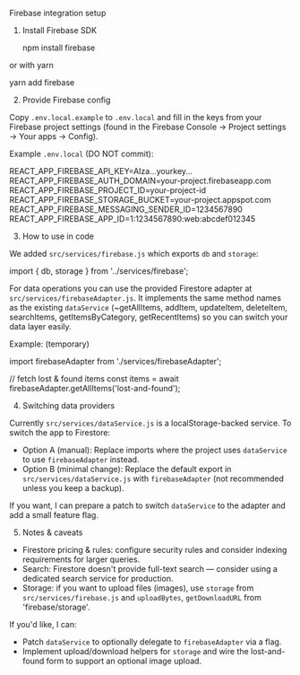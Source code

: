 Firebase integration setup

1) Install Firebase SDK

   npm install firebase

or with yarn

   yarn add firebase

2) Provide Firebase config

Copy `.env.local.example` to `.env.local` and fill in the keys from your Firebase project settings (found in the Firebase Console -> Project settings -> Your apps -> Config).

Example `.env.local` (DO NOT commit):

REACT_APP_FIREBASE_API_KEY=AIza...yourkey...
REACT_APP_FIREBASE_AUTH_DOMAIN=your-project.firebaseapp.com
REACT_APP_FIREBASE_PROJECT_ID=your-project-id
REACT_APP_FIREBASE_STORAGE_BUCKET=your-project.appspot.com
REACT_APP_FIREBASE_MESSAGING_SENDER_ID=1234567890
REACT_APP_FIREBASE_APP_ID=1:1234567890:web:abcdef012345

3) How to use in code

We added `src/services/firebase.js` which exports `db` and `storage`:

import { db, storage } from '../services/firebase';

For data operations you can use the provided Firestore adapter at `src/services/firebaseAdapter.js`. It implements the same method names as the existing `dataService` (~getAllItems, addItem, updateItem, deleteItem, searchItems, getItemsByCategory, getRecentItems) so you can switch your data layer easily.

Example: (temporary)

import firebaseAdapter from './services/firebaseAdapter';

// fetch lost & found items
const items = await firebaseAdapter.getAllItems('lost-and-found');

4) Switching data providers

Currently `src/services/dataService.js` is a localStorage-backed service. To switch the app to Firestore:

- Option A (manual): Replace imports where the project uses `dataService` to use `firebaseAdapter` instead.
- Option B (minimal change): Replace the default export in `src/services/dataService.js` with `firebaseAdapter` (not recommended unless you keep a backup).

If you want, I can prepare a patch to switch `dataService` to the adapter and add a small feature flag.

5) Notes & caveats

- Firestore pricing & rules: configure security rules and consider indexing requirements for larger queries.
- Search: Firestore doesn't provide full-text search — consider using a dedicated search service for production.
- Storage: if you want to upload files (images), use `storage` from `src/services/firebase.js` and `uploadBytes`, `getDownloadURL` from 'firebase/storage'.

If you'd like, I can:
- Patch `dataService` to optionally delegate to `firebaseAdapter` via a flag.
- Implement upload/download helpers for `storage` and wire the lost-and-found form to support an optional image upload.
